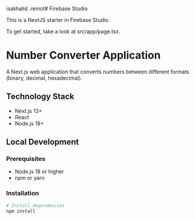 isakhalid
.remot# Firebase Studio

This is a NextJS starter in Firebase Studio.

To get started, take a look at src/app/page.tsx.

# Number Converter Application
A Next.js web application that converts numbers between different
formats (binary, decimal, hexadecimal).
## Technology Stack
- Next.js 13+
- React
- Node.js 18+
## Local Development
### Prerequisites
- Node.js 18 or higher
- npm or yarn
### Installation
```bash
# Install dependencies
npm install